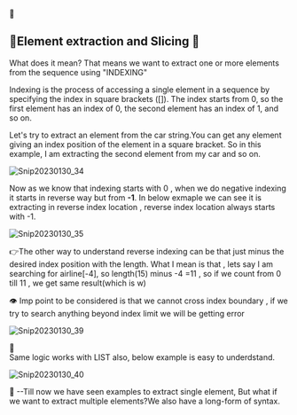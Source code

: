  :beers:


:fork_and_knife:Element extraction and Slicing :knife:
-------------------------------------------------------

What does it mean? That means we want to extract one or more elements from the sequence using "INDEXING"

Indexing is the process of accessing a single element in a sequence by specifying the index in square brackets ([]). The index starts from 0, so the first element has an index of 0, the second element has an index of 1, and so on. 

Let's try to extract an element from the car string.You can get any element giving an index position of the element in a square bracket. So in this example, I am extracting the second element from my car and so on.


![Snip20230130_34](https://user-images.githubusercontent.com/93876736/215503230-256d4ad9-573e-4afa-8ad0-890e0a1c7180.png)



Now as we know that indexing starts with 0 , when we do negative indexing it starts in reverse way but from **-1**. 
In below exmaple we can see it is extracting in reverse index location , reverse index location always starts with -1.

![Snip20230130_35](https://user-images.githubusercontent.com/93876736/215505730-c75d81bb-e13d-4991-8bb5-2cfb29fe30c1.png)

:point_right:The other way to understand reverse indexing can be that just minus the desired index position with the length. 
What I mean is that , lets say I am searching for airline[-4], so length(15) minus -4 =11 , so if we count from 0 till 11 , we get same result(which is w) 



:eye: Imp point to be considered is that we cannot cross index boundary , if we try to search anything beyond index limit we will be getting error

![Snip20230130_39](https://user-images.githubusercontent.com/93876736/215511426-ded8ad75-c1e7-4815-9cbb-04584c7cd33b.png)

:brain:  
      Same logic works with LIST also, below example is easy to underdstand.

![Snip20230130_40](https://user-images.githubusercontent.com/93876736/215514007-e6ae64ce-9523-459f-b027-876d9b5935a5.png)


 :star_struck:
 --Till now we have seen examples to extract single element, But what if we want to extract multiple elements?We also have a long-form of syntax.





